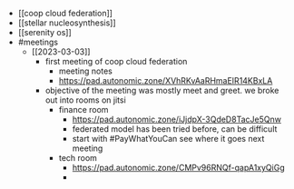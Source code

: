 - [[coop cloud federation]]
- [[stellar nucleosynthesis]]
- [[serenity os]]
- #meetings
	- [[2023-03-03]]
		- first meeting of coop cloud federation
			- meeting notes
			- https://pad.autonomic.zone/XVhRKvAaRHmaEIR14KBxLA
		- objective of the meeting was mostly meet and greet. we broke out into rooms on jitsi
			- finance room
				- https://pad.autonomic.zone/iJjdpX-3QdeD8TacJe5Qnw
				- federated model has been tried before, can be difficult
				- start with #PayWhatYouCan see where it goes next meeting
			- tech room
				- https://pad.autonomic.zone/CMPv96RNQf-qapA1xyQiGg
				-